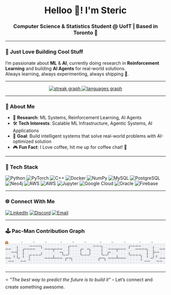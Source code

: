 <h1 align="center">Helloo 👋! I'm Steric</h1>
<h3 align="center">Computer Science & Statistics Student @ UofT | Based in Toronto 🍁</h3>

---

### 👾 Just Love Building Cool Stuff

I’m passionate about **ML** & **AI**, currently doing research in **Reinforcement Learning** and building **AI Agents** for real-world solutions.  
Always learning, always experimenting, always shipping 🚀.

---

<div align="center">
  <a href="https://github-readme-streak-stats.herokuapp.com?user=stericishere&theme=dracula">
    <img src="https://github-readme-streak-stats.herokuapp.com?user=stericishere&theme=dracula" height="150" alt="streak graph"/>
  </a>
  <a href="https://github-readme-stats.vercel.app/api/top-langs/?username=stericishere&layout=compact&theme=dracula">
    <img src="https://github-readme-stats.vercel.app/api/top-langs/?username=stericishere&layout=compact&theme=dracula" height="150" alt="languages graph"/>
  </a>
</div>

---

### 🤖 About Me
- 🔬 **Research**: ML Systems, Reinforcement Learning, AI Agents
- 🛠 **Tech Interests**: Scalable ML Infrastructure, Agentic Systems, AI Applications
- 🎯 **Goal**: Build intelligent systems that solve real-world problems with AI-optimized solution
- 🎮 **Fun Fact**: I Love coffee, hit me up for coffee chat! 🍒

---

### 🧰 Tech Stack

<div align="left">
  <img src="https://cdn.jsdelivr.net/gh/devicons/devicon/icons/python/python-original.svg" height="40" alt="Python" />
  <img src="https://cdn.jsdelivr.net/gh/devicons/devicon/icons/pytorch/pytorch-original.svg" height="40" alt="PyTorch" />
  <img src="https://cdn.jsdelivr.net/gh/devicons/devicon/icons/cplusplus/cplusplus-original.svg" height="40" alt="C++" />
  <img src="https://cdn.jsdelivr.net/gh/devicons/devicon/icons/docker/docker-original.svg" height="40" alt="Docker" />
  <img src="https://cdn.jsdelivr.net/gh/devicons/devicon/icons/numpy/numpy-original.svg" height="40" alt="NumPy" />
  <img src="https://cdn.jsdelivr.net/gh/devicons/devicon/icons/mysql/mysql-original.svg" height="40" alt="MySQL" />
  <img src="https://cdn.jsdelivr.net/gh/devicons/devicon/icons/postgresql/postgresql-original.svg" height="40" alt="PostgreSQL" />
  <img src="https://cdn.jsdelivr.net/gh/devicons/devicon/icons/neo4j/neo4j-original.svg" height="40" alt="Neo4j" />
  <img src="https://cdn.jsdelivr.net/gh/devicons/devicon/icons/amazonwebservices/amazonwebservices-original.svg" height="40" alt="AWS" />
  <img src="https://banner2.cleanpng.com/20180817/eqe/5f57f9bfeb7fb5ccee9564fa00b5935f.webp" height="40" alt="AWS" />
  <img src="https://cdn.jsdelivr.net/gh/devicons/devicon/icons/jupyter/jupyter-original.svg" height="40" alt="Jupyter" />
  <img src="https://cdn.jsdelivr.net/gh/devicons/devicon/icons/googlecloud/googlecloud-original.svg" height="40" alt="Google Cloud" />
  <img src="https://cdn.jsdelivr.net/gh/devicons/devicon/icons/oracle/oracle-original.svg" height="40" alt="Oracle" />
  <img src="https://cdn.jsdelivr.net/gh/devicons/devicon/icons/firebase/firebase-plain.svg" height="40" alt="Firebase" />
</div>

---

### 🌐 Connect With Me

[![LinkedIn](https://img.shields.io/badge/LinkedIn-0077B5?style=for-the-badge&logo=linkedin&logoColor=white)](https://linkedin.com/in/steric-tsui)
[![Discord](https://img.shields.io/badge/Discord-7289DA?style=for-the-badge&logo=discord&logoColor=white)](https://discordapp.com/users/YOUR_ID)
[![Email](https://img.shields.io/badge/Email-D14836?style=for-the-badge&logo=gmail&logoColor=white)](mailto:steric.tsui@mail.utoronto.ca)

---

### 🕹️ Pac-Man Contribution Graph
<picture>
  <source media="(prefers-color-scheme: dark)" srcset="https://raw.githubusercontent.com/stericishere/stericishere/output/pacman-contribution-graph-dark.svg">
  <source media="(prefers-color-scheme: light)" srcset="https://raw.githubusercontent.com/stericishere/stericishere/output/pacman-contribution-graph.svg">
  <img alt="Pac-Man Contribution Graph" src="https://raw.githubusercontent.com/stericishere/stericishere/output/pacman-contribution-graph.svg">
</picture>

---

⭐️ *"The best way to predict the future is to build it"* – Let’s connect and create something awesome.
